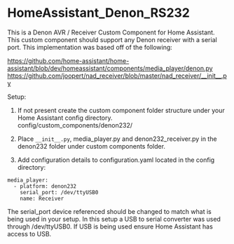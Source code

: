 # HomeAssistant_Denon_RS232

This is a Denon AVR / Receiver Custom Component for Home Assistant.  This custom component should support any Denon receiver with a serial port.  This implementation was based off of the following:

https://github.com/home-assistant/home-assistant/blob/dev/homeassistant/components/media_player/denon.py
https://github.com/joopert/nad_receiver/blob/master/nad_receiver/__init__.py 

Setup:
1) If not present create the custom component folder structure under your Home Assistant config directory.
config/custom_components/denon232/

2) Place ``__init__.py``, media_player.py and denon232_receiver.py in the denon232 folder under custom components folder.

3) Add configuration details to configuration.yaml located in the config directory:

```
media_player:
  - platform: denon232
    serial_port: /dev/ttyUSB0
    name: Receiver
```

The serial_port device referenced should be changed to match what is being used in your setup.  In this setup a USB to serial converter was used through /dev/ttyUSB0.  If USB is being used ensure Home Assistant has access to USB.
